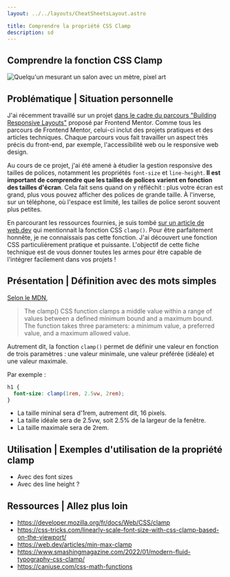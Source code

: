 ```yaml
---
layout: ../../layouts/CheatSheetsLayout.astro

title: Comprendre la propriété CSS Clamp
description: sd
---
```


<article>

# Comprendre la fonction CSS Clamp

![Quelqu'un mesurant un salon avec un mètre, pixel art](/homme-mesure-salon.webp)

## Problématique | Situation personnelle

J'ai récemment travaillé sur un projet [dans le cadre du parcours "Building Responsive Layouts"](https://www.frontendmentor.io/learning-paths/building-responsive-layouts--z1qCXVqkD) proposé par Frontend Mentor. Comme tous les parcours de Frontend Mentor, celui-ci inclut des projets pratiques et des articles techniques. Chaque parcours vous fait travailler un aspect très précis du front-end, par exemple, l'accessibilité web ou le responsive web design.

Au cours de ce projet, j'ai été amené à étudier la gestion responsive des tailles de polices, notamment les propriétés `font-size` et `line-height`. **Il est important de comprendre que les tailles de polices varient en fonction des tailles d'écran**. Cela fait sens quand on y réfléchit : plus votre écran est grand, plus vous pouvez afficher des polices de grande taille. À l'inverse, sur un téléphone, où l'espace est limité, les tailles de police seront souvent plus petites.

En parcourant les ressources fournies, je suis tombé [sur un article de web.dev](https://web.dev/learn/design/typography) qui mentionnait la fonction CSS `clamp()`. Pour être parfaitement honnête, je ne connaissais pas cette fonction. J'ai découvert une fonction CSS particulièrement pratique et puissante. L'objectif de cette fiche technique est de vous donner toutes les armes pour être capable de l'intégrer facilement dans vos projets !


## Présentation | Définition avec des mots simples

[Selon le MDN](https://developer.mozilla.org/en-US/docs/Web/CSS/clamp), 

> The clamp() CSS function clamps a middle value within a range of values between a defined minimum bound and a maximum bound. The function takes three parameters: a minimum value, a preferred value, and a maximum allowed value.


Autrement dit, la fonction `clamp()` permet de définir une valeur en fonction de trois paramètres : une valeur minimale, une valeur préférée (idéale) et une valeur maximale.

Par exemple :

```css
h1 {
  font-size: clamp(1rem, 2.5vw, 2rem);
}
```

- La taille mininal sera d'1rem, autrement dit, 16 pixels.
- La taille idéale sera de 2.5vw, soit 2.5% de la largeur de la fenêtre.
- La taille maximale sera de 2rem.




## Utilisation | Exemples d'utilisation de la propriété clamp
- Avec des font sizes
- Avec des line height ?


## Ressources | Allez plus loin

- https://developer.mozilla.org/fr/docs/Web/CSS/clamp
- https://css-tricks.com/linearly-scale-font-size-with-css-clamp-based-on-the-viewport/
- https://web.dev/articles/min-max-clamp
- https://www.smashingmagazine.com/2022/01/modern-fluid-typography-css-clamp/
- https://caniuse.com/css-math-functions

</article>
